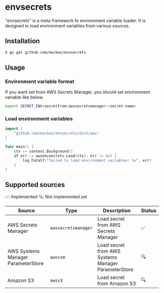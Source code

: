 # envsecrets

"envsecrets" is a meta framework fo environment variable loader. It is designed to load environment variables from various sources.

## Installation

```bash
$ go get github.com/mackee/envsecrets
```

## Usage

### Environment variable format

If you want set from AWS Secrets Manager, you should set environment variable like below.

```bash
export SECRET_ENV=secretfrom:awssecretsmanager:<secret-name>
```

### Load environment variables

```go
import (
    "github.com/mackee/envsecrets/dist/aws"
)

func main() {
    ctx := context.Background()
    if err := awsenvsecrets.Load(ctx); err != nil {
        log.Fatalf("failed to load environment variables: %v", err)
    }
}
```

## Supported sources

✅: Implemented
🔍: Not implemented yet

| Source | Type | Description | Status |
| --- | --- | --- | --- |
| AWS Secrets Manager | `awssecretsmanager` | Load secret from AWS Secrets Manager | ✅ |
| AWS Systems Manager ParameterStore | `awsssm` | Load secret from AWS Systems Manager ParameterStore | 🔍 |
| Amazon S3 | `awss3` | Load secret from Amazon S3 | 🔍 |
